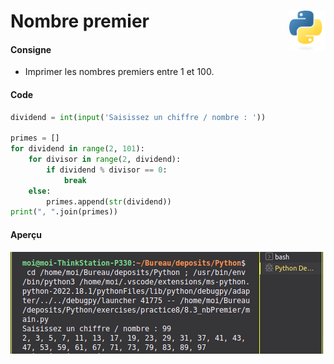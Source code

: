 # **Nombre premier** <a href="../"><img align="right" src="../../../src/images/Python-logo-notext.svg" alt="Python" title="Phthon" widht="auto" height="64px"></a>

#### Consigne

- Imprimer les nombres premiers entre 1 et 100.

#### Code

```python
dividend = int(input('Saisissez un chiffre / nombre : '))

primes = []
for dividend in range(2, 101):
    for divisor in range(2, dividend):
        if dividend % divisor == 0:
            break
    else:
        primes.append(str(dividend))
print(", ".join(primes))
```

#### Aperçu

![overview](overview.png)
